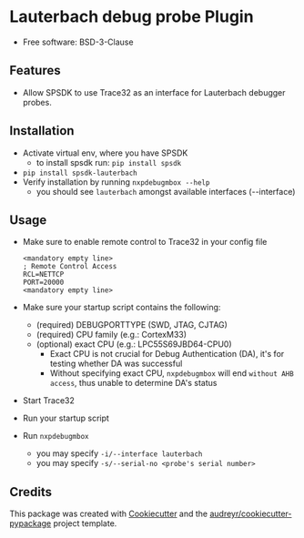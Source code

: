 
Lauterbach debug probe Plugin
=============================


* Free software: BSD-3-Clause


Features
--------

* Allow SPSDK to use Trace32 as an interface for Lauterbach debugger probes.


Installation
------------

* Activate virtual env, where you have SPSDK
    - to install spsdk run: `pip install spsdk`
* `pip install spsdk-lauterbach`
* Verify installation by running `nxpdebugmbox --help`
    - you should see `lauterbach` amongst available interfaces (--interface)


Usage
-----

* Make sure to enable remote control to Trace32 in your config file
    ```
    <mandatory empty line>
    ; Remote Control Access
    RCL=NETTCP
    PORT=20000
    <mandatory empty line>
    ```

* Make sure your startup script contains the following:
  - (required) DEBUGPORTTYPE (SWD, JTAG, CJTAG)
  - (required) CPU family (e.g.: CortexM33)
  - (optional) exact CPU (e.g.: LPC55S69JBD64-CPU0)
    - Exact CPU is not crucial for Debug Authentication (DA), it's for testing whether DA was successful
    - Without specifying exact CPU, `nxpdebugmbox` will end `without AHB access`, thus unable to determine DA's status


* Start Trace32
* Run your startup script
* Run `nxpdebugmbox`
  - you may specify `-i/--interface lauterbach`
  - you may specify `-s/--serial-no <probe's serial number>`


Credits
-------

This package was created with [Cookiecutter](https://github.com/audreyr/cookiecutter) and the [audreyr/cookiecutter-pypackage](https://github.com/audreyr/cookiecutter-pypackage) project template.
